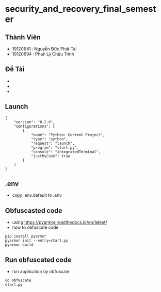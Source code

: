 # security_and_recovery_final_semester
## Thành Viên
* 19120641 : Nguyễn Đức Phát Tài
* 19120694 : Phan Lý Châu Trinh

## Đề Tài
* 
* 
*



## Launch
```
{
    "version": "0.2.0",
    "configurations": [
        {
            "name": "Python: Current Project",
            "type": "python",
            "request": "launch",
            "program": "start.py",
            "console": "integratedTerminal",
            "justMyCode": true
        }
    ]
}
```
 
## .env
* copy .env.default to .env


## Obfuscasted code
* using https://pyarmor.readthedocs.io/en/latest/ 
* how to obfuscate code
```
pip install pyarmor
pyarmor init --entry=start.py
pyarmor build
```

## Run obfuscated code
* run application by obfuscate 
```
cd obfuscate
start.py
```

